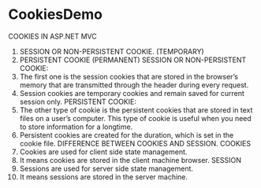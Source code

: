 # CookiesDemo
COOKIES IN ASP.NET MVC
1.	SESSION OR NON-PERSISTENT COOKIE. (TEMPORARY)
2.	PERSISTENT COOKIE (PERMANENT)
SESSION OR NON-PERSISTENT COOKIE:
3.	The first one is the session cookies that are stored in the browser’s memory that are transmitted through the header during every request.
4.	Session cookies are temporary cookies and remain saved for current session only.
PERSISTENT COOKIE:
5.	The other type of cookie is the persistent cookies that are stored in text files on a user’s computer. This type of cookie is useful when you need to store information for a longtime.
6.	Persistent cookies are created for the duration, which is set in the cookie file.
DIFFERENCE BETWEEN COOKIES AND SESSION.
COOKIES
7.	Cookies are used for client side state management.
8.	It means cookies are stored in the client machine browser.
SESSION
9.	Sessions are used for server side state management.
10.	It means sessions are stored in the server machine.
